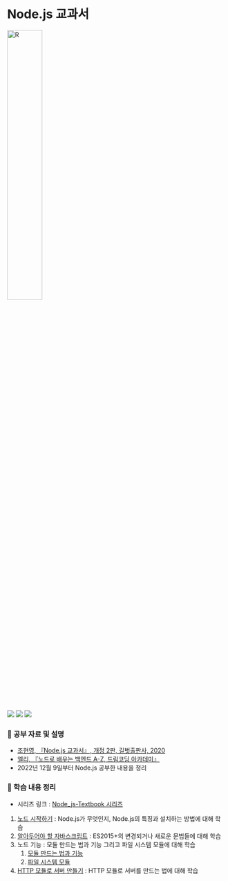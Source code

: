 # Node.js 교과서
<img alt="R" src="https://nodejs.org/static/images/logo.svg" width="40%"/>

![](https://img.shields.io/badge/Node.js-v19.2.0-DDDDDD?style=flat&logo=Node.js&logoColor=FFFFFF&labelColor=339933)
![](https://img.shields.io/badge/Javascript-F7DF1E?style=flat&logo=Javascript&logoColor=000000)
![](https://img.shields.io/badge/Visual_Studio_Code-007ACC?style=flat&logo=VisualStudioCode&logoColor=FFFFFF)

### 📖 공부 자료 및 설명
- [조현영, 『Node.js 교과서』, 개정 2판, 길벗출판사, 2020](https://www.gilbut.co.kr/book/view?bookcode=BN002827)
- [엘리, 『노드로 배우는 백엔드 A-Z, 드림코딩 아카데미』](https://academy.dream-coding.com/courses/node)
- 2022년 12월 9일부터 Node.js 공부한 내용을 정리

### 📝 학습 내용 정리
- 시리즈 링크 : [Node_js-Textbook 시리즈](https://blex.me/@Laeti-Park/series/node_js-textbook)
1. [노드 시작하기](https://blex.me/@Laeti-Park/nodejs-%EA%B5%90%EA%B3%BC%EC%84%9C-1-%EB%85%B8%EB%93%9C-%EC%8B%9C%EC%9E%91%ED%95%98%EA%B8%B0) : Node.js가 무엇인지, Node.js의 특징과 설치하는 방법에 대해 학습
2. [알아두어야 할 자바스크립트](https://blex.me/@Laeti-Park/nodejs-%EA%B5%90%EA%B3%BC%EC%84%9C-2-%EC%95%8C%EC%95%84%EB%91%90%EC%96%B4%EC%95%BC-%ED%95%A0-%EC%9E%90%EB%B0%94%EC%8A%A4%ED%81%AC%EB%A6%BD%ED%8A%B8) : ES2015+의 변경되거나 새로운 문법들에 대해 학습
3. 노드 기능 : 모듈 만드는 법과 기능 그리고 파일 시스템 모듈에 대해 학습
   1. [모듈 만드는 법과 기능](https://blex.me/@Laeti-Park/nodejs-%EA%B5%90%EA%B3%BC%EC%84%9C-3-%EB%85%B8%EB%93%9C-%EA%B8%B0%EB%8A%A5-1)
   2. [파일 시스템 모듈](https://blex.me/@Laeti-Park/nodejs-%EA%B5%90%EA%B3%BC%EC%84%9C-3-%EB%85%B8%EB%93%9C-%EA%B8%B0%EB%8A%A5-2)
4. [HTTP 모듈로 서버 만들기](https://blex.me/@Laeti-Park/nodejs-%EA%B5%90%EA%B3%BC%EC%84%9C-4-http-%EB%AA%A8%EB%93%88%EB%A1%9C-%EC%84%9C%EB%B2%84-%EB%A7%8C%EB%93%A4%EA%B8%B0) : HTTP 모듈로 서버를 만드는 법에 대해 학습